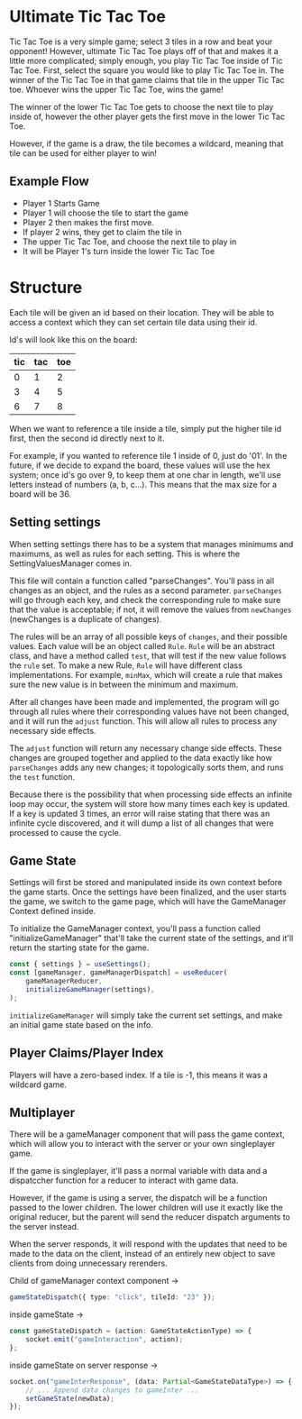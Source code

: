# Ultimate Tic Tac Toe

Tic Tac Toe is a very simple game; select 3 tiles in a row and beat your opponent! However,
ultimate Tic Tac Toe plays off of that and makes it a little more complicated; simply enough,
you play Tic Tac Toe inside of Tic Tac Toe. First, select the square you would like to play
Tic Tac Toe in. The winner of the Tic Tac Toe in that game claims that tile in the upper
Tic Tac toe. Whoever wins the upper Tic Tac Toe, wins the game!

The winner of the lower Tic Tac Toe gets to choose the next tile to play inside of, however
the other player gets the first move in the lower Tic Tac Toe.

However, if the game is a draw, the tile becomes a wildcard, meaning that tile can be used
for either player to win!

## Example Flow

-   Player 1 Starts Game
-   Player 1 will choose the tile to start the game
-   Player 2 then makes the first move.
-   If player 2 wins, they get to claim the tile in
-   The upper Tic Tac Toe, and choose the next tile to play in
-   It will be Player 1's turn inside the lower Tic Tac Toe

# Structure

Each tile will be given an id based on their location. They will be able to access a context
which they can set certain tile data using their id.

Id's will look like this on the board:

| tic | tac | toe |
| --- | --- | --- |
| 0   | 1   | 2   |
| 3   | 4   | 5   |
| 6   | 7   | 8   |

When we want to reference a tile inside a tile, simply put the higher tile id first, then
the second id directly next to it.

For example, if you wanted to reference tile 1 inside of 0, just do '01'. In the future, if we
decide to expand the board, these values will use the hex system; once id's go over 9, to keep them
at one char in length, we'll use letters instead of numbers (a, b, c...). This means that the max
size for a board will be 36.

## Setting settings

When setting settings there has to be a system that manages minimums and maximums, as
well as rules for each setting. This is where the SettingValuesManager comes in.

This file will contain a function called "parseChanges". You'll pass in all changes
as an object, and the rules as a second parameter. `parseChanges` will go through
each key, and check the corresponding rule to make sure that the value is acceptable;
if not, it will remove the values from `newChanges` (newChanges is a duplicate of
changes).

The rules will be an array of all possible keys of `changes`, and their possible
values. Each value will be an object called `Rule`. `Rule` will be an abstract class,
and have a method called `test`, that will test if the new value follows the `rule`
set. To make a new Rule, `Rule` will have different class implementations.
For example, `minMax`, which will create a rule that makes
sure the new value is in between the minimum and maximum.

After all changes have been made and implemented, the program will go through all
rules where their corresponding values have not been changed, and it will run the
`adjust` function. This will allow all rules to process any necessary side effects.

The `adjust` function will return any necessary change side effects. These changes
are grouped together and applied to the data exactly like how `parseChanges` adds
any new changes; it topologically sorts them, and runs the `test` function.

Because there is the possibility that when processing side effects an infinite loop
may occur, the system will store how many times each key is updated. If a key is
updated 3 times, an error will raise stating that there was an infinite cycle
discovered, and it will dump a list of all changes that were processed to cause the 
cycle.

## Game State

Settings will first be stored and manipulated inside its own context before the game
starts. Once the settings have been finalized, and the user starts the game, we switch
to the game page, which will have the GameManager Context defined inside.

To initialize the GameManager context, you'll pass a function called "initializeGameManager"
that'll take the current state of the settings, and it'll return the starting state for
the game.

```typescript
const { settings } = useSettings();
const [gameManager, gameManagerDispatch] = useReducer(
    gameManagerReducer,
    initializeGameManager(settings),
);
```

`initializeGameManager` will simply take the current set settings, and make an initial
game state based on the info.

## Player Claims/Player Index

Players will have a zero-based index. If a tile is -1, this means
it was a wildcard game.

## Multiplayer

There will be a gameManager component that will pass the game context, which will allow
you to interact with the server or your own singleplayer game.

If the game is singleplayer, it'll pass a normal variable with data and a dispatccher
function for a reducer to interact with game data.

However, if the game is using a server, the dispatch will be a function passed to the
lower children. The lower children will use it exactly like the original reducer, but
the parent will send the reducer dispatch arguments to the server instead.

When the server responds, it will respond with the updates that need to be made to
the data on the client, instead of an entirely new object to save clients from doing
unnecessary rerenders.

Child of gameManager context component ->

```typescript
gameStateDispatch({ type: "click", tileId: "23" });
```

inside gameState ->

```typescript
const gameStateDispatch = (action: GameStateActionType) => {
    socket.emit("gameInteraction", action);
};
```

inside gameState on server response ->

```typescript
socket.on("gameInterResponse", (data: Partial<GameStateDataType>) => {
    // ... Append data changes to gameInter ...
    setGameState(newData);
});
```
